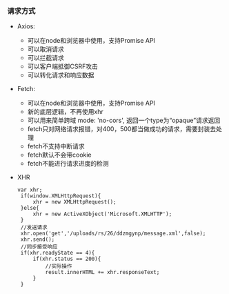 ### 请求方式
* Axios:
   * 可以在node和浏览器中使用，支持Promise API
   * 可以取消请求
   * 可以拦截请求
   * 可以客户端抵御CSRF攻击
   * 可以转化请求和响应数据
   
* Fetch:
   * 可以在node和浏览器中使用，支持Promise API
   * 新的底层逻辑，不再使用xhr
   * 可以用来简单跨域 mode: 'no-cors', 返回一个type为“opaque”请求返回
   * fetch只对网络请求报错，对400，500都当做成功的请求，需要封装去处理
   * fetch不支持中断请求
   * fetch默认不会带cookie
   * fetch不能进行请求进度的检测
   
 * XHR
   ```
   var xhr;
    if(window.XMLHttpRequest){
        xhr = new XMLHttpRequest();
    }else{
        xhr = new ActiveXObject('Microsoft.XMLHTTP');
    }
    //发送请求
    xhr.open('get','/uploads/rs/26/ddzmgynp/message.xml',false);
    xhr.send();
    //同步接受响应
    if(xhr.readyState == 4){
        if(xhr.status == 200){
            //实际操作
            result.innerHTML += xhr.responseText;
        }
    }
   ```